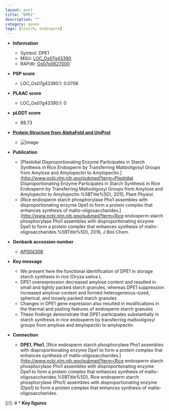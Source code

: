 ```yaml
---
layout: post
title: "DPE1"
description: ""
category: genes
tags: [starch, endosperm]
---
```


* **Information**  
    + Symbol: DPE1  
    + MSU: [LOC_Os07g43390](http://rice.plantbiology.msu.edu/cgi-bin/ORF_infopage.cgi?orf=LOC_Os07g43390)  
    + RAPdb: [Os07g0627000](http://rapdb.dna.affrc.go.jp/viewer/gbrowse_details/irgsp1?name=Os07g0627000)  

* **PSP score**  
    + LOC_Os07g43390.1: 0.0708 

* **PLAAC score**  
    + LOC_Os07g43390.1: 0 

* **pLDDT score**
    + 88.73

* **[Protein Structure from AlphaFold and UniProt](https://www.uniprot.org/uniprotkb/Q8LI30/entry#structure)**
    + ![image](https://ricepsp.github.io/images/Q8/AF-Q8LI30-F1.png)

* **Publication**  
    + [Plastidial Disproportionating Enzyme Participates in Starch Synthesis in Rice Endosperm by Transferring Maltooligosyl Groups from Amylose and Amylopectin to Amylopectin.](http://www.ncbi.nlm.nih.gov/pubmed?term=Plastidial Disproportionating Enzyme Participates in Starch Synthesis in Rice Endosperm by Transferring Maltooligosyl Groups from Amylose and Amylopectin to Amylopectin.%5BTitle%5D), 2015, Plant Physiol.
    + [Rice endosperm starch phosphorylase Pho1 assembles with disproportionating enzyme Dpe1 to form a protein complex that enhances synthesis of malto-oligosaccharides.](http://www.ncbi.nlm.nih.gov/pubmed?term=Rice endosperm starch phosphorylase Pho1 assembles with disproportionating enzyme Dpe1 to form a protein complex that enhances synthesis of malto-oligosaccharides.%5BTitle%5D), 2016, J Biol Chem.

* **Genbank accession number**  
    + [AP004306](http://www.ncbi.nlm.nih.gov/nuccore/AP004306)

* **Key message**  
    + We present here the functional identification of DPE1 in storage starch synthesis in rice (Oryza sativa L
    + DPE1 overexpression decreased amylose content and resulted in small and tightly packed starch granules, whereas DPE1 suppression increased amylose content and formed heterogeneous-sized, spherical, and loosely packed starch granules
    + Changes in DPE1 gene expression also resulted in modifications in the thermal and pasting features of endosperm starch granules
    + These findings demonstrate that DPE1 participates substantially in starch synthesis in rice endosperm by transferring maltooligosyl groups from amylose and amylopectin to amylopectin

* **Connection**  
    + __DPE1__, __Pho1__, [Rice endosperm starch phosphorylase Pho1 assembles with disproportionating enzyme Dpe1 to form a protein complex that enhances synthesis of malto-oligosaccharides.](http://www.ncbi.nlm.nih.gov/pubmed?term=Rice endosperm starch phosphorylase Pho1 assembles with disproportionating enzyme Dpe1 to form a protein complex that enhances synthesis of malto-oligosaccharides.%5BTitle%5D), Rice endosperm starch phosphorylase (Pho1) assembles with disproportionating enzyme (Dpe1) to form a protein complex that enhances synthesis of malto-oligosaccharides.

[//]: # * **Key figures**  


